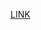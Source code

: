 [LINK](https://docs.google.com/document/d/10O9Xo1ioESF5ctd3xi9Kr3Ot70ciXhEZxGzHeo0Kt9Q/edit?usp=sharing)
